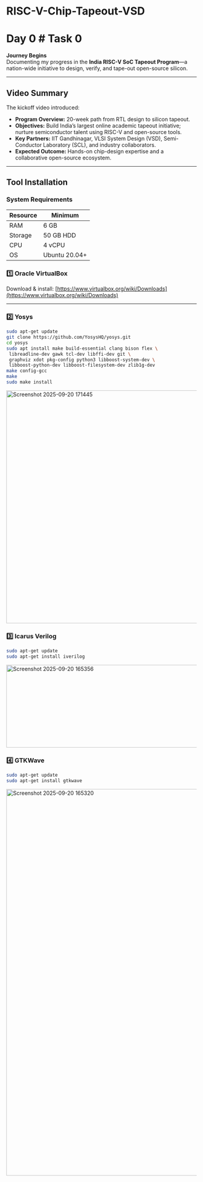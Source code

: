 # RISC-V-Chip-Tapeout-VSD
# Day 0 # Task 0

 **Journey Begins**  
Documenting my progress in the **India RISC-V SoC Tapeout Program**—a nation-wide initiative to design, verify, and tape-out open-source silicon.

---

##  Video Summary
The kickoff video introduced:
- **Program Overview:** 20-week path from RTL design to silicon tapeout.
- **Objectives:** Build India’s largest online academic tapeout initiative; nurture semiconductor talent using RISC-V and open-source tools.
- **Key Partners:** IIT Gandhinagar, VLSI System Design (VSD), Semi-Conductor Laboratory (SCL), and industry collaborators.
- **Expected Outcome:** Hands-on chip-design expertise and a collaborative open-source ecosystem.

---

##  Tool Installation

### System Requirements
| Resource | Minimum |
|----------|--------|
| RAM      | 6 GB |
| Storage  | 50 GB HDD |
| CPU      | 4 vCPU |
| OS       | Ubuntu 20.04+ |

### 1️⃣ Oracle VirtualBox
Download & install: [https://www.virtualbox.org/wiki/Downloads](https://www.virtualbox.org/wiki/Downloads)

---

### 2️⃣ Yosys
```bash
sudo apt-get update
git clone https://github.com/YosysHQ/yosys.git
cd yosys
sudo apt install make build-essential clang bison flex \
 libreadline-dev gawk tcl-dev libffi-dev git \
 graphviz xdot pkg-config python3 libboost-system-dev \
 libboost-python-dev libboost-filesystem-dev zlib1g-dev
make config-gcc
make
sudo make install
```
<img width="875" height="617" alt="Screenshot 2025-09-20 171445" src="https://github.com/user-attachments/assets/29b6dc99-8f68-44c1-b212-ddaad6851b82" />

### 3️⃣ Icarus Verilog
```bash
sudo apt-get update
sudo apt-get install iverilog
```
<img width="792" height="219" alt="Screenshot 2025-09-20 165356" src="https://github.com/user-attachments/assets/ea150571-dc64-44f5-8d47-01c2588cfd7d" />

### 4️⃣ GTKWave
```bash
sudo apt-get update
sudo apt-get install gtkwave
```
<img width="1919" height="1024" alt="Screenshot 2025-09-20 165320" src="https://github.com/user-attachments/assets/2f939f0c-3a44-425a-96d7-674ef56d1620" />

